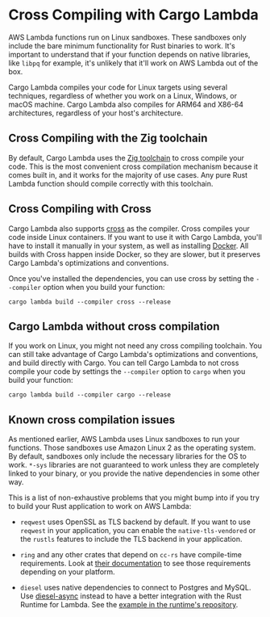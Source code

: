 # Cross Compiling with Cargo Lambda

AWS Lambda functions run on Linux sandboxes. These sandboxes only include the bare minimum functionality for Rust binaries to work. It's important to understand that if your function depends on native libraries, like `libpq` for example, it's unlikely that it'll work on AWS Lambda out of the box.

Cargo Lambda compiles your code for Linux targets using several techniques, regardless of whether you work on a Linux, Windows, or macOS machine. Cargo Lambda also compiles for ARM64 and X86-64 architectures, regardless of your host's architecture.

## Cross Compiling with the Zig toolchain

By default, Cargo Lambda uses the [Zig toolchain](https://crates.io/crates/cargo-zigbuild) to cross compile your code. This is the most convenient cross compilation mechanism because it comes built in, and it works for the majority of use cases. Any pure Rust Lambda function should compile correctly with this toolchain.

## Cross Compiling with Cross

Cargo Lambda also supports [cross](https://crates.io/crates/cross) as the compiler. Cross compiles your code inside Linux containers. If you want to use it with Cargo Lambda, you'll have to install it manually in your system, as well as installing [Docker](https://www.docker.com/). All builds with Cross happen inside Docker, so they are slower, but it preserves Cargo Lambda's optimizations and conventions.

Once you've installed the dependencies, you can use cross by setting the `--compiler` option when you build your function:

```
cargo lambda build --compiler cross --release
```

## Cargo Lambda without cross compilation

If you work on Linux, you might not need any cross compiling toolchain. You can still take advantage of Cargo Lambda's optimizations and conventions, and build directly with Cargo. You can tell Cargo Lambda to not cross compile your code by settings the `--compiler` option to `cargo` when you build your function:

```
cargo lambda build --compiler cargo --release
```

## Known cross compilation issues

As mentioned earlier, AWS Lambda uses Linux sandboxes to run your functions. Those sandboxes use Amazon Linux 2 as the operating system. By default, sandboxes only include the necessary libraries for the OS to work. `*-sys` libraries are not guaranteed to work unless they are completely linked to your binary, or you provide the native dependencies in some other way.

This is a list of non-exhaustive problems that you might bump into if you try to build your Rust application to work on AWS Lambda:

- `reqwest` uses OpenSSL as TLS backend by default. If you want to use `reqwest` in your application, you can enable the `native-tls-vendored` or the `rustls` features to include the TLS backend in your application.

- `ring` and any other crates that depend on `cc-rs` have compile-time requirements. Look at [their documentation](https://docs.rs/cc/latest/cc/#compile-time-requirements) to see those requirements depending on your platform.

- `diesel` uses native dependencies to connect to Postgres and MySQL. Use [diesel-async](https://crates.io/crates/diesel-async) instead to have a better integration with the Rust Runtime for Lambda. See the [example in the runtime's repository](https://github.com/awslabs/aws-lambda-rust-runtime/commit/cd0a19cbceb0d340299b25b7957be0e7be85bf73).
